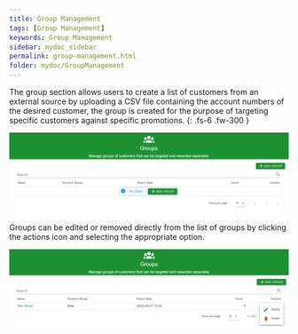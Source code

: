```yaml
---
title: Group Management
tags: [Group Management]
keywords: Group Management
sidebar: mydoc_sidebar
permalink: group-management.html
folder: mydoc/GroupManagement
---
```


The group section allows users to create a list of customers from an external source by uploading a CSV file containing the account numbers of the desired customer, the group is created for the purpose of targeting  specific customers against specific promotions.
{: .fs-6 .fw-300 }

<img src="\img\GroupManagement\GroupManagement.png" alt="">

Groups can be edited or removed directly from the list of groups by clicking the actions icon and selecting the appropriate option.

<img src="\img\GroupManagement\GroupMaint.png" alt="">